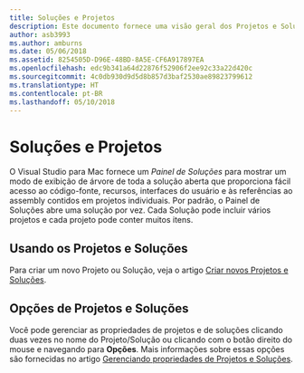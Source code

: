 ```yaml
---
title: Soluções e Projetos
description: Este documento fornece uma visão geral dos Projetos e Soluções no Visual Studio para Mac.
author: asb3993
ms.author: amburns
ms.date: 05/06/2018
ms.assetid: 8254505D-D96E-48BD-8A5E-CF6A917897EA
ms.openlocfilehash: edc9b341a64d22876f52906f2ee92c33a22d420c
ms.sourcegitcommit: 4c0db930d9d5d8b857d3baf2530ae89823799612
ms.translationtype: HT
ms.contentlocale: pt-BR
ms.lasthandoff: 05/10/2018
---
```

# <a name="projects-and-solutions"></a>Soluções e Projetos

O Visual Studio para Mac fornece um _Painel de Soluções_ para mostrar um modo de exibição de árvore de toda a solução aberta que proporciona fácil acesso ao código-fonte, recursos, interfaces do usuário e às referências ao assembly contidos em projetos individuais. Por padrão, o Painel de Soluções abre uma solução por vez. Cada Solução pode incluir vários projetos e cada projeto pode conter muitos itens.

## <a name="using-projects-and-solutions"></a>Usando os Projetos e Soluções

Para criar um novo Projeto ou Solução, veja o artigo [Criar novos Projetos e Soluções](~/create-new-projects.md).

## <a name="project-and-solution-options"></a>Opções de Projetos e Soluções

Você pode gerenciar as propriedades de projetos e de soluções clicando duas vezes no nome do Projeto/Solução ou clicando com o botão direito do mouse e navegando para **Opções**. Mais informações sobre essas opções são fornecidas no artigo [Gerenciando propriedades de Projetos e Soluções](~/managing-solutions-and-project-properties.md).